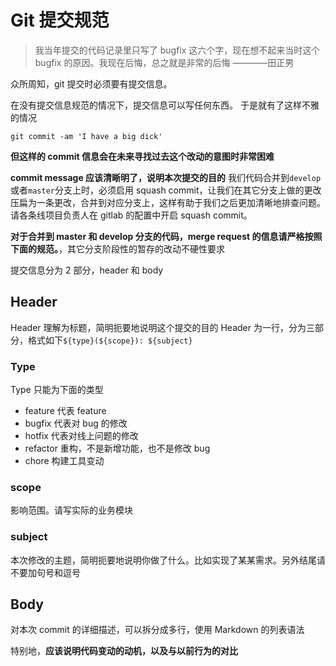 # Git 提交规范

> 我当年提交的代码记录里只写了 bugfix 这六个字，现在想不起来当时这个 bugfix 的原因。我现在后悔，总之就是非常的后悔
> ————田正男

众所周知，git 提交时必须要有提交信息。

在没有提交信息规范的情况下，提交信息可以写任何东西。
于是就有了这样不雅的情况

```shell
git commit -am 'I have a big dick'
```

**但这样的 commit 信息会在未来寻找过去这个改动的意图时非常困难**

**commit message 应该清晰明了，说明本次提交的目的**
我们代码合并到`develop`或者`master`分支上时，必须启用 squash commit，让我们在其它分支上做的更改压扁为一条更改，合并到对应分支上，这样有助于我们之后更加清晰地排查问题。请各条线项目负责人在 gitlab 的配置中开启 squash commit。

**对于合并到 master 和 develop 分支的代码，merge request 的信息请严格按照下面的规范。**，其它分支阶段性的暂存的改动不硬性要求

提交信息分为 2 部分，header 和 body

## Header

Header 理解为标题，简明扼要地说明这个提交的目的
Header 为一行，分为三部分，格式如下`${type}(${scope}): ${subject}`

### Type

Type 只能为下面的类型

- feature 代表 feature
- bugfix 代表对 bug 的修改
- hotfix 代表对线上问题的修改
- refactor 重构，不是新增功能，也不是修改 bug
- chore 构建工具变动

### scope

影响范围。请写实际的业务模块

### subject

本次修改的主题，简明扼要地说明你做了什么。比如实现了某某需求。另外结尾请不要加句号和逗号

## Body

对本次 commit 的详细描述，可以拆分成多行，使用 Markdown 的列表语法

特别地，**应该说明代码变动的动机，以及与以前行为的对比**

